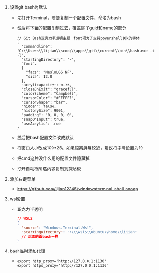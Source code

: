 1. 设置git bash为默认

     - 先打开Terminal，随便复制一个配置文件，命名为bash

     - 然后将下面的配置复制过去，覆盖除了guid和name的部分
     
       ```
       // Git Bash亚克力半透明主题，font项为了支持powershell10k的字体
       {
         "commandline": "C:\\Users\\lijian\\scoop\\apps\\git\\current\\bin\\bash.exe -i -l",
         "startingDirectory": "~",
         "font": 
         {
           "face": "MesloLGS NF",
           "size": 12.0
         },
         "acrylicOpacity": 0.75,
         "closeOnExit": "graceful",
         "colorScheme": "Campbell",
         "cursorColor": "#FFFFFF",
         "cursorShape": "bar",
         "hidden": false,
         "historySize": 9001,
         "padding": "0, 0, 0, 0",
         "snapOnInput": true,
         "useAcrylic": true
       }
       ```
     
     - 然后把bash配置文件改成默认
     
     - 将窗口大小改成100*25。如果距离屏幕较近，建议将字号设置为10
     
     - 把cmd这种没什么用的配置文件隐藏掉
     
     - 打开自动将所选内容复制到剪贴板


2. 添加右键菜单
   -  https://github.com/lijian12345/windowsterminal-shell-scoop


3. wsl设置

   - 亚克力半透明

       ```json
       // WSL2
       {
         "source": "Windows.Terminal.Wsl",
         "startingDirectory": "\\\\wsl$\\Ubuntu\\home\\lijian"
         // 后面的跟bash一样
       }
       ```


4. bash临时添加代理

   - ```
     export http_proxy='http://127.0.0.1:1130'    
     export https_proxy='http://127.0.0.1:1130'
     ```

     
